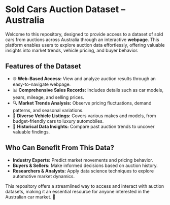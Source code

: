 # Sold Cars Auction Dataset – Australia  

Welcome to this repository, designed to provide access to a dataset of sold cars from auctions across Australia through an interactive **webpage**. This platform enables users to explore auction data effortlessly, offering valuable insights into market trends, vehicle pricing, and buyer behavior.  

## Features of the Dataset  
- 🌐 **Web-Based Access:** View and analyze auction results through an easy-to-navigate webpage.  
- 📊 **Comprehensive Sales Records:** Includes details such as car models, years, mileage, and selling prices.  
- 🔍 **Market Trends Analysis:** Observe pricing fluctuations, demand patterns, and seasonal variations.  
- 🚗 **Diverse Vehicle Listings:** Covers various makes and models, from budget-friendly cars to luxury automobiles.  
- 📅 **Historical Data Insights:** Compare past auction trends to uncover valuable findings.  

## Who Can Benefit From This Data?  
- **Industry Experts:** Predict market movements and pricing behavior.  
- **Buyers & Sellers:** Make informed decisions based on auction history.  
- **Researchers & Analysts:** Apply data science techniques to explore automotive market dynamics.  

This repository offers a streamlined way to access and interact with auction datasets, making it an essential resource for anyone interested in the Australian car market. 🚀  
